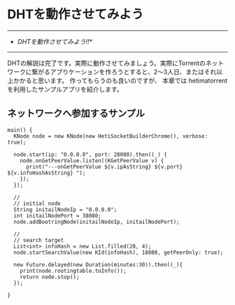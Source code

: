 # DHTを動作させてみよう<hr>* *DHTを動作させてみよう!!**<hr>DHTの解説は完了です。実際に動作させてみましょう。実際にTorrentのネットワークに繋がるアプりケーションを作ろうとすると、2〜3人日、またはそれ以上かかると思います。作ってもらうのも良いのですが、本章では hetimatorrentを利用したサンプルアプリを紹介します。## ネットワークへ参加するサンプル```main() {  KNode node = new KNode(new HetiSocketBuilderChrome(), verbose: true);  node.start(ip: "0.0.0.0", port: 28080).then((_) {    node.onGetPeerValue.listen((KGetPeerValue v) {      print("---onGetPeerValue ${v.ipAsString} ${v.port} ${v.infoHashAsString} ");    });  });  //  // initial node  String initailNodeIp = "0.0.0.0";  int initailNodePort = 38080;  node.addBootringNode(initailNodeIp, initailNodePort);    //  // search target  List<int> infoHash = new List.filled(20, 4);  node.startSearchValue(new KId(infoHash), 18080, getPeerOnly: true);    new Future.delayed(new Duration(minutes:30)).then((_){    print(node.rootingtable.toInfo());    return node.stop();  });}```